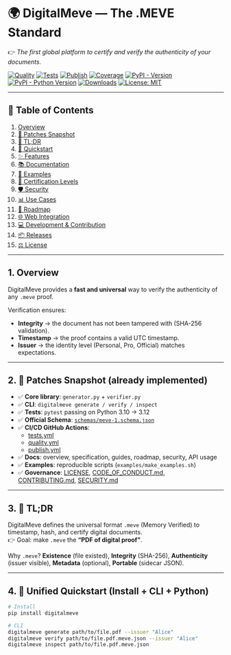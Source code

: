 # 🌍 DigitalMeve — The .MEVE Standard

👉 *The first global platform to certify and verify the authenticity of your documents.*

[![Quality](https://github.com/BACOUL/digitalmeve/actions/workflows/quality.yml/badge.svg?branch=main)](https://github.com/BACOUL/digitalmeve/actions/workflows/quality.yml)
[![Tests](https://github.com/BACOUL/digitalmeve/actions/workflows/tests.yml/badge.svg?branch=main)](https://github.com/BACOUL/digitalmeve/actions/workflows/tests.yml)
[![Publish](https://github.com/BACOUL/digitalmeve/actions/workflows/publish.yml/badge.svg?branch=main)](https://github.com/BACOUL/digitalmeve/actions/workflows/publish.yml)
[![Coverage](https://img.shields.io/badge/coverage-90%25-brightgreen.svg)](https://github.com/BACOUL/digitalmeve)
[![PyPI - Version](https://img.shields.io/pypi/v/digitalmeve.svg?label=DigitalMeve&logo=pypi)](https://pypi.org/project/digitalmeve/)
[![PyPI - Python Version](https://img.shields.io/pypi/pyversions/digitalmeve.svg?logo=python&label=Python)](https://pypi.org/project/digitalmeve/)
[![Downloads](https://pepy.tech/badge/digitalmeve)](https://pepy.tech/project/digitalmeve)
[![License: MIT](https://img.shields.io/badge/License-MIT-green.svg)](LICENSE)

---

## 📑 Table of Contents

1. [Overview](#1-overview)  
2. [🚀 Patches Snapshot](#2--patches-snapshot-already-implemented)  
3. [📖 TL;DR](#3--tl-dr)  
4. [🔧 Quickstart](#4--unified-quickstart-install--cli--python)  
5. [✨ Features](#5--features-highlights)  
6. [📚 Documentation](#6--documentation)  
7. [🧪 Examples](#7--examples-runnable)  
8. [🔑 Certification Levels](#8--certification-levels)  
9. [🛡 Security](#9--security)  
10. [📊 Use Cases](#10--use-cases)  
11. [🚀 Roadmap](#11--roadmap-snapshot)  
12. [🌐 Web Integration](#12--web-integration-planned)  
13. [💻 Development & Contribution](#13--development--contribution)  
14. [📦 Releases](#14--releases)  
15. [⚖ License](#15--license)  

---

## 1. Overview

DigitalMeve provides a **fast and universal** way to verify the authenticity of any `.meve` proof.

Verification ensures:

- **Integrity** → the document has not been tampered with (SHA-256 validation).
- **Timestamp** → the proof contains a valid UTC timestamp.
- **Issuer** → the identity level (Personal, Pro, Official) matches expectations.

---

## 2. 🚀 Patches Snapshot (already implemented)

- ✅ **Core library**: `generator.py` + `verifier.py`
- ✅ **CLI**: `digitalmeve generate / verify / inspect`
- ✅ **Tests**: `pytest` passing on Python 3.10 → 3.12
- ✅ **Official Schema**: [`schemas/meve-1.schema.json`](schemas/meve-1.schema.json)
- ✅ **CI/CD GitHub Actions**:
  - [tests.yml](.github/workflows/tests.yml)
  - [quality.yml](.github/workflows/quality.yml)
  - [publish.yml](.github/workflows/publish.yml)
- ✅ **Docs**: overview, specification, guides, roadmap, security, API usage
- ✅ **Examples**: reproducible scripts (`examples/make_examples.sh`)
- ✅ **Governance**: [LICENSE](LICENSE), [CODE_OF_CONDUCT.md](CODE_OF_CONDUCT.md), [CONTRIBUTING.md](CONTRIBUTING.md), [SECURITY.md](SECURITY.md)

---

## 3. 📖 TL;DR

DigitalMeve defines the universal format `.meve` (Memory Verified) to timestamp, hash, and certify digital documents.  
👉 Goal: make `.meve` the **“PDF of digital proof”**.

Why `.meve`? **Existence** (file existed), **Integrity** (SHA-256), **Authenticity** (issuer visible), **Metadata** (optional), **Portable** (sidecar JSON).

---

## 4. 🔧 Unified Quickstart (Install + CLI + Python)

```bash
# Install
pip install digitalmeve

# CLI
digitalmeve generate path/to/file.pdf --issuer "Alice"
digitalmeve verify path/to/file.pdf.meve.json --issuer "Alice"
digitalmeve inspect path/to/file.pdf.meve.json

